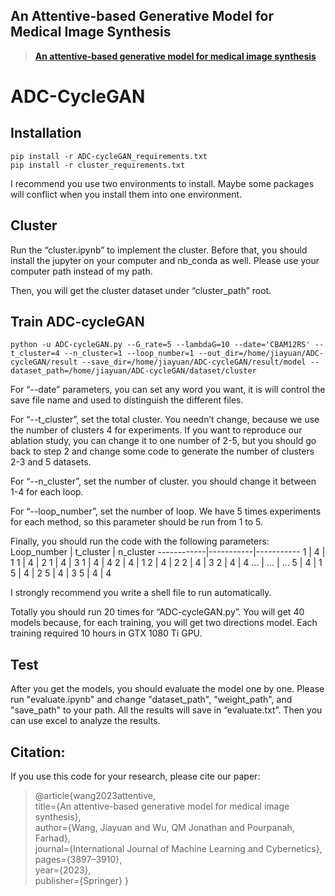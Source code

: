 ## An Attentive-based Generative Model for Medical Image Synthesis
> [**An attentive‑based generative model for medical image synthesis**](https://arxiv.org/pdf/2306.01562.pdf)
> 
# ADC-CycleGAN


## Installation
```
pip install -r ADC-cycleGAN_requirements.txt
pip install -r cluster_requirements.txt
```
I recommend you use two environments to install. Maybe some packages will conflict when you install them into one environment.

## Cluster 

Run the “cluster.ipynb” to implement the cluster. Before that, you should install the jupyter on 
your computer and nb_conda as well. Please use your computer path instead of my path.

Then, you will get the cluster dataset under “cluster_path” root. 

## Train ADC-cycleGAN
```
python -u ADC-cycleGAN.py --G_rate=5 --lambdaG=10 --date='CBAM12RS' --t_cluster=4 --n_cluster=1 --loop_number=1 --out_dir=/home/jiayuan/ADC-cycleGAN/result --save_dir=/home/jiayuan/ADC-cycleGAN/result/model --dataset_path=/home/jiayuan/ADC-cycleGAN/dataset/cluster
```
For “--date” parameters, you can set any word you want, it is will control the save file name and
used to distinguish the different files.

For “--t_cluster”, set the total cluster. You needn’t change, because we use the number of 
clusters 4 for experiments. If you want to reproduce our ablation study, you can change it to one 
number of 2-5, but you should go back to step 2 and change some code to generate the number 
of clusters 2-3 and 5 datasets.

For “--n_cluster”, set the number of cluster. you should change it between 1-4 for each loop.

For “--loop_number”, set the number of loop. We have 5 times experiments for each method, 
so this parameter should be run from 1 to 5. 

Finally, you should run the code with the following parameters:
Loop_number | t_cluster | n_cluster
------------|-----------|-----------
1           | 4         | 1
1           | 4         | 2
1           | 4         | 3
1           | 4         | 4
2           | 4         | 1
2           | 4         | 2
2           | 4         | 3
2           | 4         | 4 
...         | ...       | ...
5           | 4         | 1
5           | 4         | 2
5           | 4         | 3
5           | 4         | 4

I strongly recommend you write a shell file to run automatically.

Totally you should run 20 times for “ADC-cycleGAN.py”. You will get 40 models because, for 
each training, you will get two directions model. Each training required 10 hours in GTX 1080 Ti 
GPU.

## Test
After you get the models, you should evaluate the model one by one. Please run "evaluate.ipynb" and change "dataset_path", "weight_path", and "save_path" to your path. All 
the results will save in “evaluate.txt”. Then you can use excel to analyze the results. 


## Citation:
If you use this code for your research, please cite our paper:
> @article{wang2023attentive,
> <br>  title={An attentive-based generative model for medical image synthesis},
> <br>  author={Wang, Jiayuan and Wu, QM Jonathan and Pourpanah, Farhad},
> <br>  journal={International Journal of Machine Learning and Cybernetics},
> <br>  pages={3897–3910},
> <br>  year={2023},
> <br>  publisher={Springer}
}

